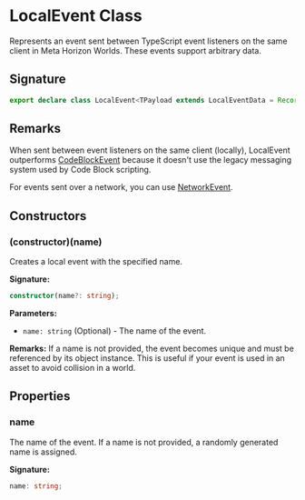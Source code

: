 # LocalEvent Class

Represents an event sent between TypeScript event listeners on the same client in Meta Horizon Worlds. These events support arbitrary data.

## Signature

```typescript
export declare class LocalEvent<TPayload extends LocalEventData = Record<string, never>>
```

## Remarks

When sent between event listeners on the same client (locally), LocalEvent outperforms [CodeBlockEvent](https://developers.meta.com/horizon-worlds/reference/2.0.0/core_codeblockevent) because it doesn't use the legacy messaging system used by Code Block scripting.

For events sent over a network, you can use [NetworkEvent](https://developers.meta.com/horizon-worlds/reference/2.0.0/core_networkevent).

## Constructors

### (constructor)(name)

Creates a local event with the specified name.

**Signature:**
```typescript
constructor(name?: string);
```

**Parameters:**
- `name: string` (Optional) - The name of the event.

**Remarks:**
If a name is not provided, the event becomes unique and must be referenced by its object instance. This is useful if your event is used in an asset to avoid collision in a world.

## Properties

### name

The name of the event. If a name is not provided, a randomly generated name is assigned.

**Signature:**
```typescript
name: string;
```